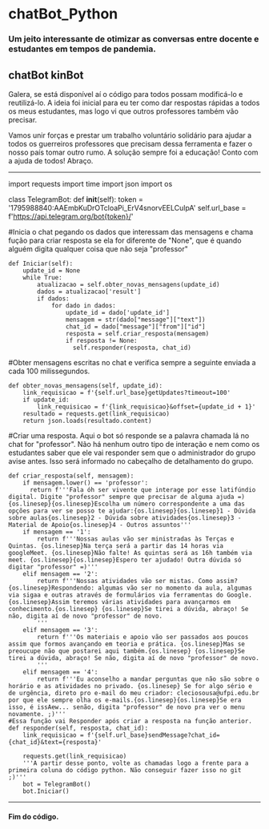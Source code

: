 # chatBot_Python
### Um jeito interessante de otimizar as conversas entre docente e estudantes em tempos de pandemia.

## chatBot kinBot


Galera, se está disponível aí o código para todos possam modificá-lo e reutilizá-lo. 
A ideia foi inicial para eu ter como dar respostas rápidas a todos os meus estudantes, mas logo vi que outros professores também vão precisar. 

Vamos unir forças e prestar um trabalho voluntário solidário para ajudar a todos os guerreiros professores que precisam dessa ferramenta e fazer o nosso país tomar outro rumo. A solução sempre foi a educação! Conto com a ajuda de todos! Abraço.

------------------------------------------------------------------------------------------

import requests
import time
import json
import os


class TelegramBot:
    def __init__(self):
        token = '1795988840:AAEmbKuDrOTcloaPi_ErV4snorvEELCulpA'
        self.url_base = f'https://api.telegram.org/bot{token}/'


#Inicia o chat pegando os dados que interessam das mensagens e chama fução para criar resposta se ela for diferente de "None", que é quando alguém digita qualquer coisa que não seja "professor"

    def Iniciar(self):
        update_id = None
        while True:
            atualizacao = self.obter_novas_mensagens(update_id)
            dados = atualizacao['result']
            if dados:
                for dado in dados:
                    update_id = dado['update_id']
                    mensagem = str(dado["message"]["text"])
                    chat_id = dado["message"]["from"]["id"]                    
                    resposta = self.criar_resposta(mensagem)
                    if resposta != None:
                      self.responder(resposta, chat_id)
                  

#Obter mensagens escritas no chat e verifica sempre a seguinte enviada a cada 100 milissegundos. 

    def obter_novas_mensagens(self, update_id):
        link_requisicao = f'{self.url_base}getUpdates?timeout=100'
        if update_id:
            link_requisicao = f'{link_requisicao}&offset={update_id + 1}'
        resultado = requests.get(link_requisicao)
        return json.loads(resultado.content)

#Criar uma resposta. Aqui o bot só responde se a palavra chamada lá no chat for "professor". Não há nenhum outro tipo de interação e nem como os estudantes saber que ele vai responder sem que o administrador do grupo avise antes. Isso será informado no cabeçalho de detalhamento do grupo.

    def criar_resposta(self, mensagem):       
        if mensagem.lower() == 'professor':
          return f'''Fala óh ser vivente que interage por esse latifúndio digital. Digite "professor" sempre que precisar de alguma ajuda =){os.linesep}{os.linesep}Escolha um número correspondente a uma das opções para ver se posso te ajudar:{os.linesep}{os.linesep}1 - Dúvida sobre aulas{os.linesep}2 - Dúvida sobre atividades{os.linesep}3 - Material de Apoio{os.linesep}4 - Outros assuntos'''
        if mensagem == '1':
            return f'''Nossas aulas vão ser ministradas às Terças e Quintas. {os.linesep}Na terça será a partir das 14 horas via googleMeet. {os.linesep}Não falte! As quintas será as 16h também via meet. {os.linesep}{os.linesep}Espero ter ajudado! Outra dúvida só digitar "professor" =)'''            
        elif mensagem == '2':
            return f'''Nossas atividades vão ser mistas. Como assim? {os.linesep}Respondendo: algumas vão ser no momento da aula, algumas via sigaa e outras através de formulários via ferramentas do Google. {os.linesep}Assim teremos várias atividades para avançarmos em conhecimento.{os.linesep} {os.linesep}Se tirei a dúvida, abraço! Se não, digita aí de novo "professor" de novo.
            '''
        elif mensagem == '3':
            return f'''Os materiais e apoio vão ser passados aos poucos assim que formos avançando em teoria e prática. {os.linesep}Mas se preoucupe não que postarei aqui também.{os.linesep} {os.linesep}Se tirei a dúvida, abraço! Se não, digita aí de novo "professor" de novo.
            '''
        elif mensagem == '4':
            return f'''Eu aconselho a mandar perguntas que não são sobre o horário e as atividades no privado. {os.linesep} Se for algo sério e de urgência, direto pro e-mail do meu criador: cleciosousa@ufpi.edu.br por que ele sempre olha os e-mails.{os.linesep}{os.linesep}Se era isso, é issAew... senão, digita "professor" de novo pra ver o menu novamente. ;)'''                            
    #Essa função vai Responder após criar a resposta na função anterior.
    def responder(self, resposta, chat_id):      
        link_requisicao = f'{self.url_base}sendMessage?chat_id={chat_id}&text={resposta}'
        
        requests.get(link_requisicao)
        '''A partir desse ponto, volte as chamadas logo a frente para a primeira coluna do código python. Não conseguir fazer isso no git ;)'''
        bot = TelegramBot() 
        bot.Iniciar()
-------------------------------------------------------------------------------
#### Fim do código.

    
    
    
